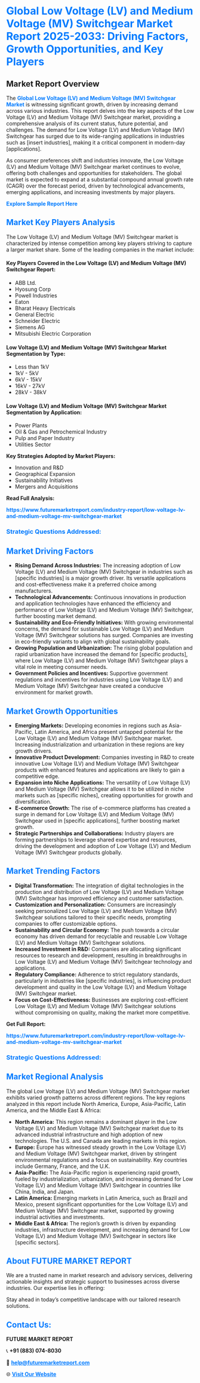 <h1 style="color: #007BFF;">Global Low Voltage (LV) and Medium Voltage (MV) Switchgear Market Report 2025-2033: Driving Factors, Growth Opportunities, and Key Players</h1>

<section id="overview">
<h2>Market Report Overview</h2>
<p>The <a href="https://www.futuremarketreport.com/industry-report/low-voltage-lv-and-medium-voltage-mv-switchgear-market" style="color: #007BFF; text-decoration: none;"><strong>Global Low Voltage (LV) and Medium Voltage (MV) Switchgear Market</strong></a> is witnessing significant growth, driven by increasing demand across various industries. This report delves into the key aspects of the Low Voltage (LV) and Medium Voltage (MV) Switchgear market, providing a comprehensive analysis of its current status, future potential, and challenges. The demand for Low Voltage (LV) and Medium Voltage (MV) Switchgear has surged due to its wide-ranging applications in industries such as [insert industries], making it a critical component in modern-day [applications].</p>
<p>As consumer preferences shift and industries innovate, the Low Voltage (LV) and Medium Voltage (MV) Switchgear market continues to evolve, offering both challenges and opportunities for stakeholders. The global market is expected to expand at a substantial compound annual growth rate (CAGR) over the forecast period, driven by technological advancements, emerging applications, and increasing investments by major players.</p>
</section>

<section id="overview">
<p><a href="https://www.futuremarketreport.com/request-sample/reportId=81943" style="color: #007BFF; text-decoration: none;"><strong>Explore Sample Report Here</strong></a></p>
</section>

<section id="key-players">
<h2 style="color: #007BFF;">Market Key Players Analysis</h2>
<p>The Low Voltage (LV) and Medium Voltage (MV) Switchgear market is characterized by intense competition among key players striving to capture a larger market share. Some of the leading companies in the market include:</p>
<h4>Key Players Covered in the Low Voltage (LV) and Medium Voltage (MV) Switchgear Report:</h4>
<ul><li>ABB Ltd.</li><li>Hyosung Corp</li><li>Powell Industries</li><li>Eaton</li><li>Bharat Heavy Electricals</li><li>General Electric</li><li>Schneider Electric</li><li>Siemens AG</li><li>Mitsubishi Electric Corporation</li></ul>
<h4>Low Voltage (LV) and Medium Voltage (MV) Switchgear Market Segmentation by Type:</h4>
<ul><li>Less than 1kV</li><li>1kV - 5kV</li><li>6kV - 15kV</li><li>16kV - 27kV</li><li>28kV - 38kV</li></ul>

<h4>Low Voltage (LV) and Medium Voltage (MV) Switchgear Market Segmentation by Application:</h4>
<ul><li>Power Plants</li><li>Oil &amp; Gas and Petrochemical Industry</li><li>Pulp and Paper Industry</li><li>Utilities Sector</li></ul>
<p><strong>Key Strategies Adopted by Market Players:</strong></p>
<ul>
<li>Innovation and R&D</li>
<li>Geographical Expansion</li>
<li>Sustainability Initiatives</li>
<li>Mergers and Acquisitions</li>
</ul>
</section>

<section>
<p><strong>Read Full Analysis: </strong></p><a href="https://www.futuremarketreport.com/industry-report/low-voltage-lv-and-medium-voltage-mv-switchgear-market" style="color: #007BFF; text-decoration: none;"><strong>https://www.futuremarketreport.com/industry-report/low-voltage-lv-and-medium-voltage-mv-switchgear-market</strong></a>
<h3 style="color: #007BFF;">Strategic Questions Addressed:</h3>
</section>

<section id="driving-factors">
<h2 style="color: #007BFF;">Market Driving Factors</h2>
<ul>
<li><strong>Rising Demand Across Industries:</strong> The increasing adoption of Low Voltage (LV) and Medium Voltage (MV) Switchgear in industries such as [specific industries] is a major growth driver. Its versatile applications and cost-effectiveness make it a preferred choice among manufacturers.</li>
<li><strong>Technological Advancements:</strong> Continuous innovations in production and application technologies have enhanced the efficiency and performance of Low Voltage (LV) and Medium Voltage (MV) Switchgear, further boosting market demand.</li>
<li><strong>Sustainability and Eco-Friendly Initiatives:</strong> With growing environmental concerns, the demand for sustainable Low Voltage (LV) and Medium Voltage (MV) Switchgear solutions has surged. Companies are investing in eco-friendly variants to align with global sustainability goals.</li>
<li><strong>Growing Population and Urbanization:</strong> The rising global population and rapid urbanization have increased the demand for [specific products], where Low Voltage (LV) and Medium Voltage (MV) Switchgear plays a vital role in meeting consumer needs.</li>
<li><strong>Government Policies and Incentives:</strong> Supportive government regulations and incentives for industries using Low Voltage (LV) and Medium Voltage (MV) Switchgear have created a conducive environment for market growth.</li>
</ul>
</section>

<section id="growth-opportunities">
<h2 style="color: #007BFF;">Market Growth Opportunities</h2>
<ul>
<li><strong>Emerging Markets:</strong> Developing economies in regions such as Asia-Pacific, Latin America, and Africa present untapped potential for the Low Voltage (LV) and Medium Voltage (MV) Switchgear market. Increasing industrialization and urbanization in these regions are key growth drivers.</li>
<li><strong>Innovative Product Development:</strong> Companies investing in R&D to create innovative Low Voltage (LV) and Medium Voltage (MV) Switchgear products with enhanced features and applications are likely to gain a competitive edge.</li>
<li><strong>Expansion into Niche Applications:</strong> The versatility of Low Voltage (LV) and Medium Voltage (MV) Switchgear allows it to be utilized in niche markets such as [specific niches], creating opportunities for growth and diversification.</li>
<li><strong>E-commerce Growth:</strong> The rise of e-commerce platforms has created a surge in demand for Low Voltage (LV) and Medium Voltage (MV) Switchgear used in [specific applications], further boosting market growth.</li>
<li><strong>Strategic Partnerships and Collaborations:</strong> Industry players are forming partnerships to leverage shared expertise and resources, driving the development and adoption of Low Voltage (LV) and Medium Voltage (MV) Switchgear products globally.</li>
</ul>
</section>

<section id="trending-factors">
<h2 style="color: #007BFF;">Market Trending Factors</h2>
<ul>
<li><strong>Digital Transformation:</strong> The integration of digital technologies in the production and distribution of Low Voltage (LV) and Medium Voltage (MV) Switchgear has improved efficiency and customer satisfaction.</li>
<li><strong>Customization and Personalization:</strong> Consumers are increasingly seeking personalized Low Voltage (LV) and Medium Voltage (MV) Switchgear solutions tailored to their specific needs, prompting companies to offer customizable options.</li>
<li><strong>Sustainability and Circular Economy:</strong> The push towards a circular economy has driven demand for recyclable and reusable Low Voltage (LV) and Medium Voltage (MV) Switchgear solutions.</li>
<li><strong>Increased Investment in R&D:</strong> Companies are allocating significant resources to research and development, resulting in breakthroughs in Low Voltage (LV) and Medium Voltage (MV) Switchgear technology and applications.</li>
<li><strong>Regulatory Compliance:</strong> Adherence to strict regulatory standards, particularly in industries like [specific industries], is influencing product development and quality in the Low Voltage (LV) and Medium Voltage (MV) Switchgear market.</li>
<li><strong>Focus on Cost-Effectiveness:</strong> Businesses are exploring cost-efficient Low Voltage (LV) and Medium Voltage (MV) Switchgear solutions without compromising on quality, making the market more competitive.</li>
</ul>
</section>

<section>
<p><strong>Get Full Report: </strong></p><a href="https://www.futuremarketreport.com/industry-report/low-voltage-lv-and-medium-voltage-mv-switchgear-market" style="color: #007BFF; text-decoration: none;"><strong>https://www.futuremarketreport.com/industry-report/low-voltage-lv-and-medium-voltage-mv-switchgear-market</strong></a>
<h3 style="color: #007BFF;">Strategic Questions Addressed:</h3>
</section>


<section id="regional-analysis">
<h2 style="color: #007BFF;">Market Regional Analysis</h2>
<p>The global Low Voltage (LV) and Medium Voltage (MV) Switchgear market exhibits varied growth patterns across different regions. The key regions analyzed in this report include North America, Europe, Asia-Pacific, Latin America, and the Middle East & Africa:</p>
<ul>
<li><strong>North America:</strong> This region remains a dominant player in the Low Voltage (LV) and Medium Voltage (MV) Switchgear market due to its advanced industrial infrastructure and high adoption of new technologies. The U.S. and Canada are leading markets in this region.</li>
<li><strong>Europe:</strong> Europe has witnessed steady growth in the Low Voltage (LV) and Medium Voltage (MV) Switchgear market, driven by stringent environmental regulations and a focus on sustainability. Key countries include Germany, France, and the U.K.</li>
<li><strong>Asia-Pacific:</strong> The Asia-Pacific region is experiencing rapid growth, fueled by industrialization, urbanization, and increasing demand for Low Voltage (LV) and Medium Voltage (MV) Switchgear in countries like China, India, and Japan.</li>
<li><strong>Latin America:</strong> Emerging markets in Latin America, such as Brazil and Mexico, present significant opportunities for the Low Voltage (LV) and Medium Voltage (MV) Switchgear market, supported by growing industrial activities and investments.</li>
<li><strong>Middle East & Africa:</strong> The region’s growth is driven by expanding industries, infrastructure development, and increasing demand for Low Voltage (LV) and Medium Voltage (MV) Switchgear in sectors like [specific sectors].</li>
</ul>
</section>

<footer>
<h2 style="color: #007BFF;">About FUTURE MARKET REPORT</h2>
<p>We are a trusted name in market research and advisory services, delivering actionable insights and strategic support to businesses across diverse industries. Our expertise lies in offering:</p>

<p>Stay ahead in today’s competitive landscape with our tailored research solutions.</p>

<h2 style="color: #007BFF;">Contact Us:</h2>
<p><strong>FUTURE MARKET REPORT</strong></p>
<p>📞 <strong>+91 (883) 074-8030</strong></p>
<p>📧 <strong><a href="mailto:help@futuremarketreport.com" style="color: #007BFF;">help@futuremarketreport.com</a></strong></p>
<p>🌐 <strong><a href="https://www.futuremarketreport.com/" style="color: #007BFF;">Visit Our Website</a></strong></p>
</footer>